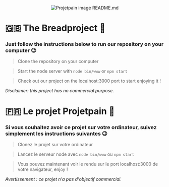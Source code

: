 <p align="center"><img src="http://www.frugalfarmwife.com/wp-content/uploads/2017/04/Gf-sandwich-bread-200x200.jpg" alt="Projetpain image README.md")</p>

# 🇬🇧 The Breadproject 🥖

### Just follow the instructions below to run our repository on your computer 😉

> Clone the repository on your computer

> Start the node server with ```node bin/www``` or ```npm start```

> Check out our project on the localhost:3000 port to start enjoying it ! 

*Disclaimer: this project has no commercial purpose.*

# 🇫🇷 Le projet Projetpain 🥖

### Si vous souhaitez avoir ce projet sur votre ordinateur, suivez simplement les instructions suivantes 😉

> Clonez le projet sur votre ordinateur

> Lancez le serveur node avec ```node bin/www``` ou ```npm start```

> Vous pouvez maintenant voir le rendu sur le port localhost:3000 de votre navigateur, enjoy !

*Avertissement : ce projet n'a pas d'objectif commercial.*
